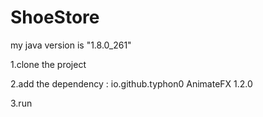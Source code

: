 # ShoeStore

my  java version  is "1.8.0_261"

1.clone the project 

2.add the dependency : <dependency>
    <groupId>io.github.typhon0</groupId>
    <artifactId>AnimateFX</artifactId>
    <version>1.2.0</version>
</dependency>




3.run
